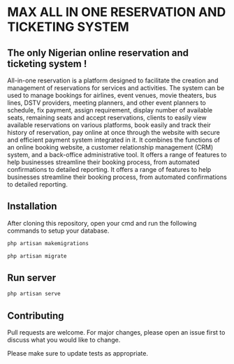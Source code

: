 # MAX ALL IN ONE RESERVATION AND TICKETING SYSTEM




## The only Nigerian online reservation and ticketing system !
All-in-one reservation is a platform designed to facilitate the creation and management of reservations for services and activities. The system can be used to manage bookings for airlines, event venues, movie theaters, bus lines, DSTV providers, meeting planners, and other event planners to schedule, fix payment, assign requirement, display number of available seats, remaining seats and accept reservations, clients to easily view available reservations on various platforms, book easily and track their history of reservation, pay online at once through the website with secure and efficient payment system integrated in it. It combines the functions of an online booking website, a customer relationship management (CRM) system, and a back-office administrative tool. It offers a range of features to help businesses streamline their booking process, from automated confirmations to detailed reporting. It offers a range of features to help businesses streamline their booking process, from automated confirmations to detailed reporting.

## Installation

After cloning this repository, open your cmd and run the following commands to setup your database.

```bash
php artisan makemigrations
```
```bash
php artisan migrate
```


## Run server

```bash
php artisan serve
```

## Contributing

Pull requests are welcome. For major changes, please open an issue first
to discuss what you would like to change.

Please make sure to update tests as appropriate.
